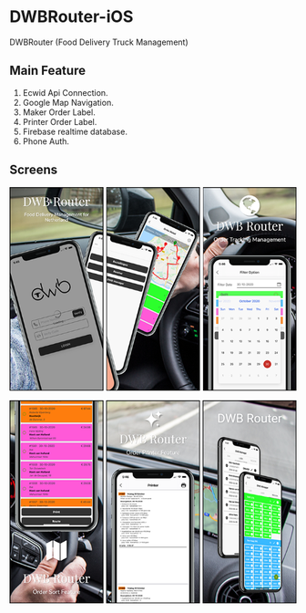# DWBRouter-iOS
DWBRouter (Food Delivery Truck Management)

## Main Feature

1. Ecwid Api Connection.
2. Google Map Navigation.
3. Maker Order Label.
4. Printer Order Label.
5. Firebase realtime database.
6. Phone Auth.

## Screens

![screen1](https://github.com/BlackGold-1989/DWBRouter-iOS/blob/main/screen1_m.png)

![screen2](https://github.com/BlackGold-1989/DWBRouter-iOS/blob/main/screen2_m.png)
